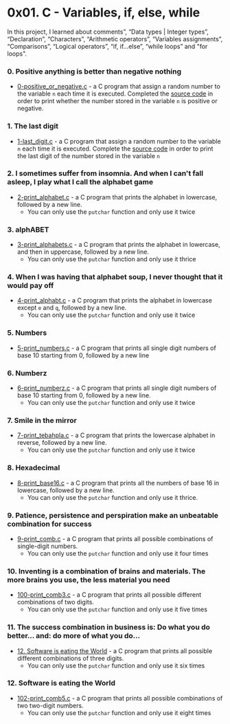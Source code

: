 # 0x01. C - Variables, if, else, while

In this project, I learned about comments”, “Data types | Integer types”, “Declaration”, “Characters”, “Arithmetic operators”, “Variables assignments”, “Comparisons”, “Logical operators”, “if, if…else”, “while loops” and "for loops". 

### 0. Positive anything is better than negative nothing
- [0-positive_or_negative.c](https://github.com/jacobgbemi/alx-low_level_programming/blob/master/0x01-variables_if_else_while/0-positive_or_negative.c) - a C program that assign a random number to the variable ```n``` each time it is executed. Completed the [source code](https://alx-intranet.hbtn.io/rltoken/rrqNDWjrCWdARnWFLPExPw) in order to print whether the number stored in the variable ```n``` is positive or negative. 

### 1. The last digit
- [1-last_digit.c](https://github.com/jacobgbemi/alx-low_level_programming/blob/master/0x01-variables_if_else_while/1-last_digit.c) - a C program that assign a random number to the variable ```n``` each time it is executed. Complete the [source code](https://alx-intranet.hbtn.io/rltoken/5HWhPDsq3jq1yCRQFrLl4Q) in order to print the last digit of the number stored in the variable ```n```

### 2. I sometimes suffer from insomnia. And when I can't fall asleep, I play what I call the alphabet game
- [2-print_alphabet.c](https://github.com/jacobgbemi/alx-low_level_programming/blob/master/0x01-variables_if_else_while/2-print_alphabet.c) - a C program that prints the alphabet in lowercase, followed by a new line.
  - You can only use the ```putchar``` function and only use it twice

### 3. alphABET
- [3-print_alphabets.c](https://github.com/jacobgbemi/alx-low_level_programming/blob/master/0x01-variables_if_else_while/3-print_alphabets.c) - a C program that prints the alphabet in lowercase, and then in uppercase, followed by a new line.
  - You can only use the ```putchar``` function and only use it thrice

### 4. When I was having that alphabet soup, I never thought that it would pay off
- [4-print_alphabt.c](https://github.com/jacobgbemi/alx-low_level_programming/blob/master/0x01-variables_if_else_while/4-print_alphabt.c) - a C program that prints the alphabet in lowercase except ```e``` and ```q```, followed by a new line.
  - You can only use the ```putchar``` function and only use it twice

### 5. Numbers
- [5-print_numbers.c](https://github.com/jacobgbemi/alx-low_level_programming/blob/master/0x01-variables_if_else_while/5-print_numbers.c) - a C program that prints all single digit numbers of base 10 starting from 0, followed by a new line

### 6. Numberz
- [6-print_numberz.c](https://github.com/jacobgbemi/alx-low_level_programming/blob/master/0x01-variables_if_else_while/6-print_numberz.c) - a C program that prints all single digit numbers of base 10 starting from 0, followed by a new line.
  - You can only use the ```putchar``` function and only use it twice

### 7. Smile in the mirror
- [7-print_tebahpla.c](https://github.com/jacobgbemi/alx-low_level_programming/blob/master/0x01-variables_if_else_while/7-print_tebahpla.c) - a C program that prints the lowercase alphabet in reverse, followed by a new line.
  - You can only use the ```putchar``` function and only use it twice

### 8. Hexadecimal
- [8-print_base16.c](https://github.com/jacobgbemi/alx-low_level_programming/blob/master/0x01-variables_if_else_while/8-print_base16.c) - a C program that prints all the numbers of base 16 in lowercase, followed by a new line.
  - You can only use the ```putchar``` function and only use it thrice.

### 9. Patience, persistence and perspiration make an unbeatable combination for success
- [9-print_comb.c](https://github.com/jacobgbemi/alx-low_level_programming/blob/master/0x01-variables_if_else_while/9-print_comb.c) -  a C program that prints all possible combinations of single-digit numbers.
  - You can only use the ```putchar``` function and only use it four times

### 10. Inventing is a combination of brains and materials. The more brains you use, the less material you need
- [100-print_comb3.c](https://github.com/jacobgbemi/alx-low_level_programming/blob/master/0x01-variables_if_else_while/100-print_comb3.c) - a C program that prints all possible different combinations of two digits.
  - You can only use the ```putchar``` function and only use it five times

### 11. The success combination in business is: Do what you do better... and: do more of what you do...
- [12. Software is eating the World](https://github.com/jacobgbemi/alx-low_level_programming/blob/master/0x01-variables_if_else_while/101-print_comb4.c) - a C program that prints all possible different combinations of three digits.
  - You can only use the ```putchar``` function and only use it six times

### 12. Software is eating the World
- [102-print_comb5.c](https://github.com/jacobgbemi/alx-low_level_programming/blob/master/0x01-variables_if_else_while/102-print_comb5.c) - a C program that prints all possible combinations of two two-digit numbers.
  - You can only use the ```putchar``` function and only use it eight times
